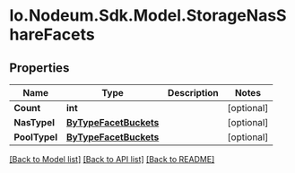 # Io.Nodeum.Sdk.Model.StorageNasShareFacets
## Properties

Name | Type | Description | Notes
------------ | ------------- | ------------- | -------------
**Count** | **int** |  | [optional] 
**NasTypeI** | [**ByTypeFacetBuckets**](ByTypeFacetBuckets.md) |  | [optional] 
**PoolTypeI** | [**ByTypeFacetBuckets**](ByTypeFacetBuckets.md) |  | [optional] 

[[Back to Model list]](../README.md#documentation-for-models) [[Back to API list]](../README.md#documentation-for-api-endpoints) [[Back to README]](../README.md)

